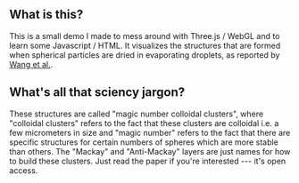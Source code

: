## What is this? ##
This is a small demo I made to mess around with Three.js / WebGL and to learn some Javascript / HTML. It visualizes the structures that are formed when spherical particles are dried in evaporating droplets, as reported by [Wang et al.](https://dx.doi.org/10.1038/s41467-018-07600-4).


## What's all that sciency jargon? ##
These structures are called "magic number colloidal clusters", where "colloidal clusters" refers to the fact that these clusters are colloidal i.e. a few micrometers in size and "magic number" refers to the fact that there are specific structures for certain numbers of spheres which are more stable than others. The "Mackay" and "Anti-Mackay" layers are just names for how to build these clusters. Just read the paper if you're interested --- it's open access.
